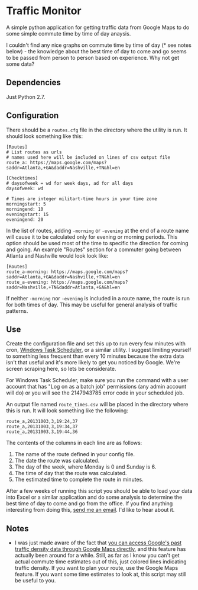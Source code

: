 # Traffic Monitor

A simple python application for getting traffic data from Google Maps to do some simple commute time by time of day anaysis.

I couldn't find any nice graphs on commute time by time of day (* see notes below) - the knowledge about the best time of day to come and go seems to be passed from person to person based on experience.  Why not get some data?

## Dependencies

Just Python 2.7.

## Configuration

There should be a `routes.cfg` file in the directory where the utility is run.  It should look something like this:

    [Routes]
    # List routes as urls
    # names used here will be included on lines of csv output file
    route_a: https://maps.google.com/maps?saddr=Atlanta,+GA&daddr=Nashville,+TN&hl=en

    [Checktimes]
    # daysofweek = wd for week days, ad for all days
    daysofweek: wd

    # Times are integer militart-time hours in your time zone
    morningstart: 5
    morningend: 10
    eveningstart: 15
    eveningend: 20

In the list of routes, adding `-morning` or `-evening` at the end of a route name will cause it to be calculated only for evening or morning periods.  This option should be used most of the time to specific the direction for coming and going.  An example "Routes" section for a commuter going between Atlanta and Nashville would look look like:

    [Routes]
    route_a-morning: https://maps.google.com/maps?saddr=Atlanta,+GA&daddr=Nashville,+TN&hl=en
    route_a-evening: https://maps.google.com/maps?saddr=Nashville,+TN&daddr=Atlanta,+GA&hl=en

If neither `-morning` nor `-evening` is included in a route name, the route is run for both times of day.  This may be useful for general analysis of traffic patterns.
    
## Use

Create the configuration file and set this up to run every few minutes with cron, [Windows Task Scheduler](http://support.microsoft.com/kb/308569), or a similar utility.  I suggest limiting yourself to something less frequent than every 10 minutes because the extra data isn't that useful and it's more likely to get you noticed by Google.  We're screen scraping here, so lets be considerate.

For Windows Task Scheduler, make sure you run the command with a user account that has "Log on as a batch job" permissions (any admin account will do) or you will see the 2147943785 error code in your scheduled job.

An output file named `route_times.csv` will be placed in the directory where this is run.  It will look something like the following:

    route_a,20131003,3,19:24,37
    route_a,20131003,3,19:34,37
    route_a,20131003,3,19:44,36

The contents of the columns in each line are as follows:

1. The name of the route defined in your config file.
2. The date the route was calculated.
3. The day of the week, where Monday is 0 and Sunday is 6.
4. The time of day that the route was calculated.
5. The estimated time to complete the route in minutes.

After a few weeks of running this script you should be able to load your data into Excel or a similar application and do some analysis to determine the best time of day to come and go from the office.  If you find anything interesting from doing this, [send me an email](mailto:timothy.vanheest@gtri.gatech.edu).  I'd like to hear about it.

## Notes

* I was just made aware of the fact that [you can access Google's past traffic density data through Google Maps directly](http://searchengineland.com/google-maps-now-offers-traffic-predictions-13798), and this feature has actually been around for a while.  Still, as far as I know you can't get actual commute time estimates out of this, just colored lines indicating traffic density.  If you want to plan your route, use the Google Maps feature.  If you want some time estimates to look at, this script may still be useful to you.

